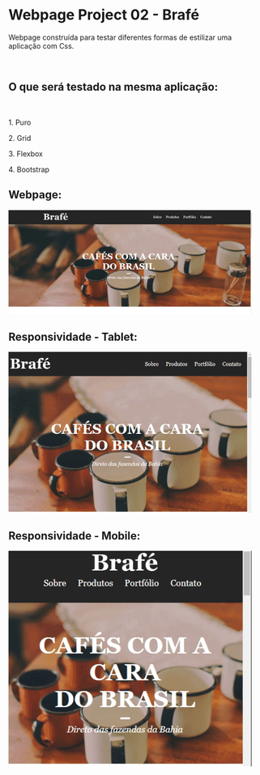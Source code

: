 <h1>Webpage Project 02 - Brafé</h1> 

<p>Webpage construída para testar diferentes formas de estilizar uma aplicação com Css.</p><br>
<h2>O que será testado na mesma aplicação:</h2><br>
<p>1. Puro</p>
<p>2. Grid</p>
<p>3. Flexbox</p>
<p>4. Bootstrap</p>

<h2>Webpage:</h2>

![](.github/webcafe.gif)

<h2>Responsividade - Tablet:</h2>

![](.github/webcafe-tablet.gif)

<h2>Responsividade - Mobile:</h2>

![](.github/webcafe-mobile.gif)


